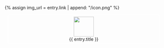 <style type="text/css">
    .xcard {
      text-align: center;
      margin: 10px;
      padding: 5px;
      transition: border 0.5s ease, box-shadow 0.5s ease;
      border-radius: 5px;
      border: 2px solid #ffffff;
    }
    .xcard:hover {
      border: 2px solid #f0f0f0;        
      box-shadow: 3px 3px 0px 0px #e0e0e0;
    }
    .xcard-title {
      display: inline-block;
      width: fit-content;
    }

</style>

{% assign img_url = entry.link | append: "/icon.png" %}

<div class="xcard">
  <a href="{{ entry.link }}/index.html">
    <div><img src="{{ img_url }}" width="64px" height="64px"></div>
    <div class="xcard-title">{{ entry.title }}</div>
  </a>
</div>
